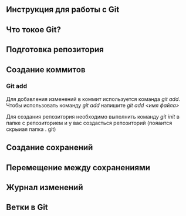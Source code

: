 ## Инструкция для работы с Git

## Что токое Git?

## Подготовка репозитория

## Создание коммитов

### Git add
Для добавления изменений в коммит используется команда *git add*. Чтобы использовать команду *git add* напишите *git add <имя файла>*

Для создания репозитория необходимо выполнить команду *git init* в папке с репозиторием и у вас создасться репозиторий (пояаится скрыиая папка . git)
## Создание сохранений


## Перемещение между сохранениями

## Журнал изменений

## Ветки в Git

